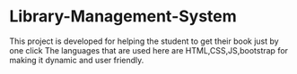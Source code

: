 # Library-Management-System

This project is developed for helping the student to get their book just by one click 
The languages that are used here are HTML,CSS,JS,bootstrap for making it dynamic and user friendly.
